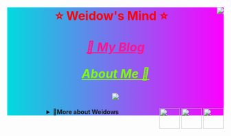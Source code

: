 <!--
 * @Author: Weidows
 * @Date: 2020-07-27 10:28:29
 * @LastEditors: Weidows
 * @LastEditTime: 2023-03-31 18:20:52
 * @FilePath: \Weidows\README.md
 * 这个markdown是显示在github-profile界面上的
-->

<div align="center" style="background-color: #00dbde;background-image: linear-gradient(90deg, #00dbde 0%, #fc00ff 100%);">

  <!-- 常用语言 -->
  <!-- <img src="https://github-readme-stats.vercel.app/api/top-langs/?username=Weidows&langs_count=8&theme=tokyonight&layout=compact" /> -->

  <!-- 评级 -->
  <img align="right" src="https://github-readme-stats.vercel.app/api?username=Weidows&show_icons=true&theme=synthwave" />

  <!-- Website badge -->
  <!-- <p align="center">
  <a href="https://www.anandmainali.com.np" target="_blank"><img alt="Website" src="https://img.shields.io/badge/Website-www.anandmainali.com.np-blue?style=flat&logo=google-chrome"></a>
  </p> -->



  <h1 style="color:red;">

  ⭐️ Weidow's Mind ⭐️

  <a href="https://weidows.github.io" target="_blank" style="color:deeppink;">_🚀 My Blog_</a>

  <a href="https://weidows.github.io/tags/about" target="_blank" style="color:chartreuse;">_About Me 💩_</a>

  <!-- 访问计数 -->
  <img src="https://profile-counter.glitch.me/{Weidows}/count.svg" />

  </h1>

  <details>
    <summary>
      <img align="right" width="48px" src="https://cdn.jsdelivr.net/gh/Weidows/Weidows/image/tudoulei.png" />
      <img align="right" width="48px" src="https://cdn.jsdelivr.net/gh/Weidows/Weidows/image/tudoulei.png" />
      <img align="right" width="48px" src="https://cdn.jsdelivr.net/gh/Weidows/Weidows/image/tudoulei.png" />
      <b>🎉More about Weidows</b>
    </summary>

  ---

  <!-- 语言列表 -->
  <p align="center">
    <img
      alt="Java"
      src="https://img.shields.io/badge/-Java-007396?style=for-the-badge&logo=Java&logoColor=fff"
    />
    <img
      alt="Python"
      src="https://img.shields.io/badge/-Python-3776AB?style=for-the-badge&logo=Python&logoColor=fff"
    />
  </p>

  - Focusing on the projects of [Weidows-projects](https://github.com/Weidows-projects)

  <img align="center" src="https://cdn.jsdelivr.net/gh/Weidows/Weidows/image/README/details.jpg" />

  </details>

</div>
